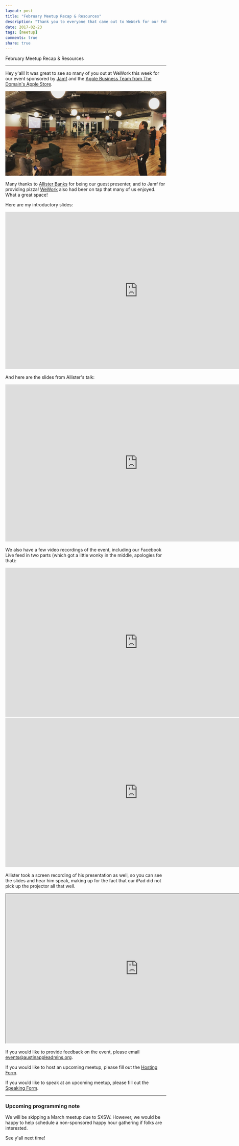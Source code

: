 ```yaml
---
layout: post
title: "February Meetup Recap & Resources"
description: "Thank you to everyone that came out to WeWork for our February Meetup! Here are the resources from the event."
date: 2017-02-23
tags: [meetup]
comments: true
share: true
---
```


February Meetup Recap & Resources

--- 

Hey y'all! It was great to see so many of you out at WeWork this week for our event sponsored by [Jamf](https://jamf.com) and the [Apple Business Team from The Domain's Apple Store](http://www.apple.com/retail/thedomain/).


![Austin Apple Admins February 2017 WeWork](/assets/images/aaa-feb2017.JPG)


Many thanks to [Allister Banks](http://www.aru-b.com/) for being our guest presenter, and to Jamf for providing pizza! [WeWork](https://www.wework.com/buildings/domain--austin--TX) also had beer on tap that many of us enjoyed. What a great space!

Here are my introductory slides:

<iframe src="https://docs.google.com/presentation/d/1ik-ojFcx9qeH7XEZWpLEg4IpcC4p8WkLxTBvEewLD2Q/embed?start=false&loop=false&delayms=3000" frameborder="0" width="828" height="491" allowfullscreen="true" mozallowfullscreen="true" webkitallowfullscreen="true"></iframe>


And here are the slides from Allister's talk:

<iframe src="https://docs.google.com/presentation/d/1wphlf5G-ZcJtQ98EDploJAxJZkottktKOtB-V4yME_A/embed?start=false&loop=false&delayms=3000" frameborder="0" width="828" height="491" allowfullscreen="true" mozallowfullscreen="true" webkitallowfullscreen="true"></iframe>


We also have a few video recordings of the event, including our Facebook Live feed in two parts &#40;which got a little wonky in the middle, apologies for that&#41;:

<iframe src="https://www.facebook.com/plugins/video.php?href=https%3A%2F%2Fwww.facebook.com%2Faustinappleadmins%2Fvideos%2F1277170382363630%2F&show_text=0&width=560" width="828" height="466" style="border:none;overflow:hidden" scrolling="no" frameborder="0" allowTransparency="true" allowFullScreen="true"></iframe>


<iframe src="https://www.facebook.com/plugins/video.php?href=https%3A%2F%2Fwww.facebook.com%2Faustinappleadmins%2Fvideos%2F1277204125693589%2F&show_text=0&width=560" width="828" height="466" style="border:none;overflow:hidden" scrolling="no" frameborder="0" allowTransparency="true" allowFullScreen="true"></iframe>


Allister took a screen recording of his presentation as well, so you can see the slides and hear him speak, making up for the fact that our iPad did not pick up the projector all that well.


<iframe src="https://drive.google.com/file/d/0B9YF2rXikRlDZG5JcVdzTGNDdHM/preview" width="828" height="466"></iframe>


If you would like to provide feedback on the event, please email [events@austinappleadmins.org](mailto:events@austinappleadmins.org).

If you would like to host an upcoming meetup, please fill out the [Hosting Form](https://goo.gl/forms/cKaOxNaMgm0N8M4c2).

If you would like to speak at an upcoming meetup, please fill out the [Speaking Form](https://goo.gl/forms/SlplkdmkkyKpG7982).

---

### Upcoming programming note 

We will be skipping a March meetup due to SXSW. However, we would be happy to help schedule a non-sponsored happy hour gathering if folks are interested. 

See y'all next time!